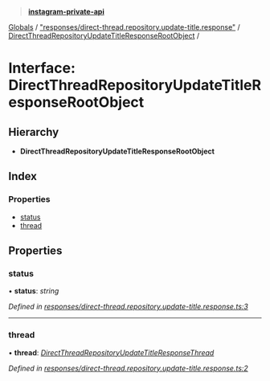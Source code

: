 > **[instagram-private-api](../README.md)**

[Globals](../README.md) / ["responses/direct-thread.repository.update-title.response"](../modules/_responses_direct_thread_repository_update_title_response_.md) / [DirectThreadRepositoryUpdateTitleResponseRootObject](_responses_direct_thread_repository_update_title_response_.directthreadrepositoryupdatetitleresponserootobject.md) /

# Interface: DirectThreadRepositoryUpdateTitleResponseRootObject

## Hierarchy

* **DirectThreadRepositoryUpdateTitleResponseRootObject**

## Index

### Properties

* [status](_responses_direct_thread_repository_update_title_response_.directthreadrepositoryupdatetitleresponserootobject.md#status)
* [thread](_responses_direct_thread_repository_update_title_response_.directthreadrepositoryupdatetitleresponserootobject.md#thread)

## Properties

###  status

• **status**: *string*

*Defined in [responses/direct-thread.repository.update-title.response.ts:3](https://github.com/dilame/instagram-private-api/blob/173bc62/src/responses/direct-thread.repository.update-title.response.ts#L3)*

___

###  thread

• **thread**: *[DirectThreadRepositoryUpdateTitleResponseThread](_responses_direct_thread_repository_update_title_response_.directthreadrepositoryupdatetitleresponsethread.md)*

*Defined in [responses/direct-thread.repository.update-title.response.ts:2](https://github.com/dilame/instagram-private-api/blob/173bc62/src/responses/direct-thread.repository.update-title.response.ts#L2)*